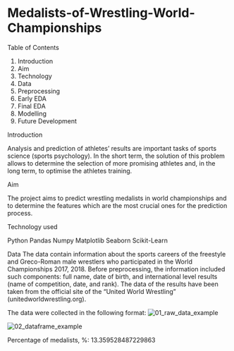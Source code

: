 # Medalists-of-Wrestling-World-Championships

Table of Contents 
1. Introduction
2. Aim
3. Technology
3. Data
4. Preprocessing
5. Early EDA
6.  Final EDA
7. Modelling
8. Future Development

Introduction

Analysis and prediction of athletes’ results are important tasks of sports science (sports psychology). In the short term, the solution of this problem allows  to determine the selection of more promising athletes and, in the long term, to optimise the athletes training.

Aim

The project aims to predict wrestling medalists in world championships and to determine the features which are the most crucial ones for the prediction process. 

Technology used

Python
Pandas
Numpy
Matplotlib
Seaborn
Scikit-Learn

Data 
The data contain information about the sports careers of the freestyle and Greco-Roman male wrestlers who participated in the World Championships 2017, 2018. Before preprocessing, the information included such components: full name, date of birth, and international level results (name of competition, date, and rank).
The data of the results have been taken from the official site of the “United World Wrestling” (unitedworldwrestling.org).

The data were collected in the following format:
![01_raw_data_example](https://user-images.githubusercontent.com/82052288/161391241-e0ca2907-9a5f-4477-9748-48240d6c381c.jpg)


![02_dataframe_example](https://user-images.githubusercontent.com/82052288/161391213-dd9dda0e-3f19-4d1e-abc5-16b4c6baab2c.jpg)

Percentage of medalists, %: 13.359528487229863
